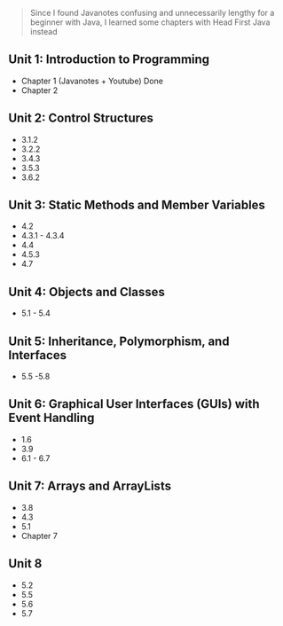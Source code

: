 > Since I found Javanotes confusing and unnecessarily lengthy for a beginner with Java, I learned some chapters with Head First Java instead

## Unit 1: Introduction to Programming

- Chapter 1 (Javanotes + Youtube) Done
- Chapter 2

## Unit 2: Control Structures

- 3.1.2
- 3.2.2
- 3.4.3
- 3.5.3
- 3.6.2

## Unit 3: Static Methods and Member Variables

- 4.2
- 4.3.1 - 4.3.4
- 4.4
- 4.5.3
- 4.7

## Unit 4: Objects and Classes

- 5.1 - 5.4

## Unit 5: Inheritance, Polymorphism, and Interfaces

- 5.5 -5.8

## Unit 6: Graphical User Interfaces (GUIs) with Event Handling

- 1.6
- 3.9
- 6.1 - 6.7

## Unit 7: Arrays and ArrayLists

- 3.8
- 4.3
- 5.1
- Chapter 7

## Unit 8

- 5.2
- 5.5
- 5.6
- 5.7
